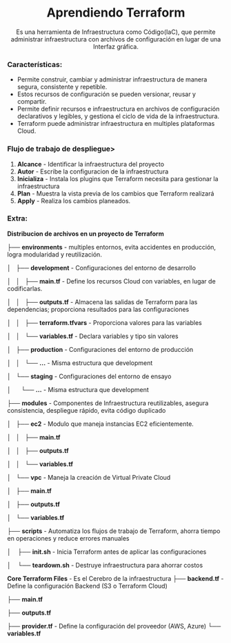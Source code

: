 <h1 align='center'>Aprendiendo Terraform</h1>

<p align='center'>Es una herramienta de Infraestructura como Código(IaC), que permite administrar infraestructura con archivos de configuración en lugar de una Interfaz gráfica.</p>

<h3>Características:</h3>

- Permite construir, cambiar y administrar infraestructura de manera segura, consistente y repetible.
- Estos recursos de configuración se pueden versionar, reusar y compartir.
- Permite definir recursos e infraestructura en archivos de configuración declarativos y legibles, y gestiona el ciclo de vida de la infraestructura.
- Terraform puede administrar infraestructura en multiples plataformas Cloud.

<h3>Flujo de trabajo de despliegue></h3>

1. **Alcance** - Identificar la infraestructura del proyecto
2. **Autor** - Escribe la configuracion de la infraestructura
3. **Inicializa** - Instala los plugins que Terraform necesita para gestionar la infraestructura
4. **Plan** - Muestra la vista previa de los cambios que Terraform realizará
5. **Apply** - Realiza los cambios planeados.

<h3>Extra:</h3>

**Distribucion de archivos en un proyecto de Terraform**

├── **environments** - multiples entornos, evita accidentes en producción, logra modularidad y reutilización.

│   ├── **development** - Configuraciones del entorno de desarrollo

│   │   ├── **main.tf** - Define los recursos Cloud con variables, en lugar de codificarlas.

│   │   ├── **outputs.tf** - Almacena las salidas de Terraform para las dependencias; proporciona resultados para las configuraciones

│   │   ├── **terraform.tfvars** - Proporciona valores para las variables

│   │   └── **variables.tf** - Declara variables y tipo sin valores

│   ├── **production** - Configuraciones del entorno de producción

│   │   └── **...** - Misma estructura que development

│   └── **staging** - Configuraciones del entorno de ensayo

│       └── **...** - Misma estructura que development

├── **modules** - Componentes de Infraestructura reutilizables, asegura consistencia, despliegue rápido, evita código duplicado

│   ├── **ec2** - Modulo que maneja instancias EC2 eficientemente.

│   │   ├── **main.tf**

│   │   ├── **outputs.tf**

│   │   └── **variables.tf**

│   └── **vpc** - Maneja la creación de Virtual Private Cloud

│       ├── **main.tf**

│       ├── **outputs.tf**

│       └── **variables.tf**

├── **scripts** - Automatiza los flujos de trabajo de Terraform, ahorra tiempo en operaciones y reduce errores manuales

│    ├── **init.sh** - Inicia Terraform antes de aplicar las configuraciones

│    └── **teardown.sh** - Destruye infraestructura para ahorrar costos

__Core Terraform Files__ - Es el Cerebro de la infraestructura
├── **backend.tf** - Define la configuración Backend (S3 o Terraform Cloud)

├── **main.tf**

├── **outputs.tf**

├── **provider.tf** - Define la configuración del proveedor (AWS, Azure)
└── **variables.tf**
